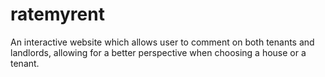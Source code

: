 # ratemyrent
An interactive website which allows user to comment on both tenants and landlords, allowing for a better perspective when choosing a house or a tenant.
